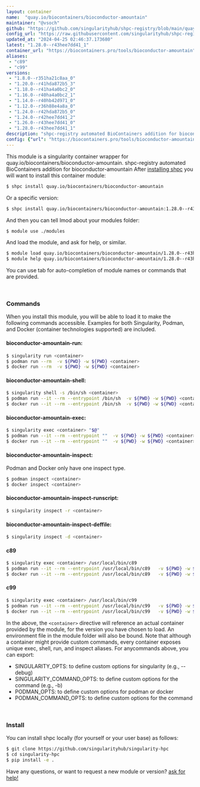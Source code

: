 ```yaml
---
layout: container
name:  "quay.io/biocontainers/bioconductor-amountain"
maintainer: "@vsoch"
github: "https://github.com/singularityhub/shpc-registry/blob/main/quay.io/biocontainers/bioconductor-amountain/container.yaml"
config_url: "https://raw.githubusercontent.com/singularityhub/shpc-registry/main/quay.io/biocontainers/bioconductor-amountain/container.yaml"
updated_at: "2024-04-25 02:46:37.173680"
latest: "1.28.0--r43hee7dd41_1"
container_url: "https://biocontainers.pro/tools/bioconductor-amountain"
aliases:
 - "c89"
 - "c99"
versions:
 - "1.8.0--r351ha21c8aa_0"
 - "1.20.0--r41hda872b5_3"
 - "1.18.0--r41ha4a0bc2_0"
 - "1.16.0--r40ha4a0bc2_1"
 - "1.14.0--r40hb42d971_0"
 - "1.12.0--r36h88e4a8a_0"
 - "1.24.0--r42hda872b5_0"
 - "1.24.0--r42hee7dd41_2"
 - "1.26.0--r43hee7dd41_0"
 - "1.28.0--r43hee7dd41_1"
description: "shpc-registry automated BioContainers addition for bioconductor-amountain"
config: {"url": "https://biocontainers.pro/tools/bioconductor-amountain", "maintainer": "@vsoch", "description": "shpc-registry automated BioContainers addition for bioconductor-amountain", "latest": {"1.28.0--r43hee7dd41_1": "sha256:dadebc64a6bc9b6dbbb5ce2a03480719fb7ca4e66b276a4a94fd9e42408c9581"}, "tags": {"1.8.0--r351ha21c8aa_0": "sha256:e87eec6beaf053f9cf2203a2f62a97567d4d3922c7cebb749151c689813ee5ba", "1.20.0--r41hda872b5_3": "sha256:ae5203490e6c6f09fa33ce1bcb2072a6ede3d522f44f121962f0ca2681777056", "1.18.0--r41ha4a0bc2_0": "sha256:85b91e4984da1cb3f37e39ba36e5272c7991b57ef7ebe70eda21aa1594d4fad8", "1.16.0--r40ha4a0bc2_1": "sha256:eef6d9f46c78634bf6984e836401f546d4c045f62282e5357f51ba89a8d903ef", "1.14.0--r40hb42d971_0": "sha256:a201e1042a7228270adf8e5ca281d7f6cbf5b8cd3adcd19bb3a24b3d0deef0f4", "1.12.0--r36h88e4a8a_0": "sha256:ea528b588a6bf881e339c1d707a9627297175e32fd2af2d775e015c3ba487f89", "1.24.0--r42hda872b5_0": "sha256:caae8e633f7373171b12003c1142e9b5689239017c1613a401254762780ab5a7", "1.24.0--r42hee7dd41_2": "sha256:84334459c575d966fd1b38836ccd0b155d974a289a2cd63bd1b9cba0808d445b", "1.26.0--r43hee7dd41_0": "sha256:a16f9fa530219204a8256b580bd86d705f94e80703097303a2c3e3464d801de3", "1.28.0--r43hee7dd41_1": "sha256:dadebc64a6bc9b6dbbb5ce2a03480719fb7ca4e66b276a4a94fd9e42408c9581"}, "docker": "quay.io/biocontainers/bioconductor-amountain", "aliases": {"c89": "/usr/local/bin/c89", "c99": "/usr/local/bin/c99"}}
---
```


This module is a singularity container wrapper for quay.io/biocontainers/bioconductor-amountain.
shpc-registry automated BioContainers addition for bioconductor-amountain
After [installing shpc](#install) you will want to install this container module:


```bash
$ shpc install quay.io/biocontainers/bioconductor-amountain
```

Or a specific version:

```bash
$ shpc install quay.io/biocontainers/bioconductor-amountain:1.28.0--r43hee7dd41_1
```

And then you can tell lmod about your modules folder:

```bash
$ module use ./modules
```

And load the module, and ask for help, or similar.

```bash
$ module load quay.io/biocontainers/bioconductor-amountain/1.28.0--r43hee7dd41_1
$ module help quay.io/biocontainers/bioconductor-amountain/1.28.0--r43hee7dd41_1
```

You can use tab for auto-completion of module names or commands that are provided.

<br>

### Commands

When you install this module, you will be able to load it to make the following commands accessible.
Examples for both Singularity, Podman, and Docker (container technologies supported) are included.

#### bioconductor-amountain-run:

```bash
$ singularity run <container>
$ podman run --rm  -v ${PWD} -w ${PWD} <container>
$ docker run --rm  -v ${PWD} -w ${PWD} <container>
```

#### bioconductor-amountain-shell:

```bash
$ singularity shell -s /bin/sh <container>
$ podman run --it --rm --entrypoint /bin/sh  -v ${PWD} -w ${PWD} <container>
$ docker run --it --rm --entrypoint /bin/sh  -v ${PWD} -w ${PWD} <container>
```

#### bioconductor-amountain-exec:

```bash
$ singularity exec <container> "$@"
$ podman run --it --rm --entrypoint ""  -v ${PWD} -w ${PWD} <container> "$@"
$ docker run --it --rm --entrypoint ""  -v ${PWD} -w ${PWD} <container> "$@"
```

#### bioconductor-amountain-inspect:

Podman and Docker only have one inspect type.

```bash
$ podman inspect <container>
$ docker inspect <container>
```

#### bioconductor-amountain-inspect-runscript:

```bash
$ singularity inspect -r <container>
```

#### bioconductor-amountain-inspect-deffile:

```bash
$ singularity inspect -d <container>
```


#### c89

```bash
$ singularity exec <container> /usr/local/bin/c89
$ podman run --it --rm --entrypoint /usr/local/bin/c89   -v ${PWD} -w ${PWD} <container> -c " $@"
$ docker run --it --rm --entrypoint /usr/local/bin/c89   -v ${PWD} -w ${PWD} <container> -c " $@"
```


#### c99

```bash
$ singularity exec <container> /usr/local/bin/c99
$ podman run --it --rm --entrypoint /usr/local/bin/c99   -v ${PWD} -w ${PWD} <container> -c " $@"
$ docker run --it --rm --entrypoint /usr/local/bin/c99   -v ${PWD} -w ${PWD} <container> -c " $@"
```



In the above, the `<container>` directive will reference an actual container provided
by the module, for the version you have chosen to load. An environment file in the
module folder will also be bound. Note that although a container
might provide custom commands, every container exposes unique exec, shell, run, and
inspect aliases. For anycommands above, you can export:

 - SINGULARITY_OPTS: to define custom options for singularity (e.g., --debug)
 - SINGULARITY_COMMAND_OPTS: to define custom options for the command (e.g., -b)
 - PODMAN_OPTS: to define custom options for podman or docker
 - PODMAN_COMMAND_OPTS: to define custom options for the command

<br>

### Install

You can install shpc locally (for yourself or your user base) as follows:

```bash
$ git clone https://github.com/singularityhub/singularity-hpc
$ cd singularity-hpc
$ pip install -e .
```

Have any questions, or want to request a new module or version? [ask for help!](https://github.com/singularityhub/singularity-hpc/issues)